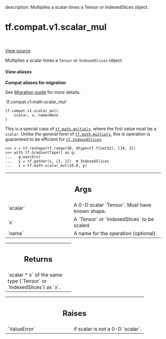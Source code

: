 description: Multiplies a scalar times a Tensor or IndexedSlices object.

<div itemscope itemtype="http://developers.google.com/ReferenceObject">
<meta itemprop="name" content="tf.compat.v1.scalar_mul" />
<meta itemprop="path" content="Stable" />
</div>

# tf.compat.v1.scalar_mul

<!-- Insert buttons and diff -->

<table class="tfo-notebook-buttons tfo-api nocontent" align="left">

</table>

<a target="_blank" class="external" href="/code/stable/tensorflow/python/ops/math_ops.py">View source</a>



Multiplies a scalar times a `Tensor` or `IndexedSlices` object.

<section class="expandable">
  <h4 class="showalways">View aliases</h4>
  <p>
<b>Compat aliases for migration</b>
<p>See
<a href="https://www.tensorflow.org/guide/migrate">Migration guide</a> for
more details.</p>
<p>`tf.compat.v1.math.scalar_mul`</p>
</p>
</section>

<pre class="devsite-click-to-copy prettyprint lang-py tfo-signature-link">
<code>tf.compat.v1.scalar_mul(
    scalar, x, name=None
)
</code></pre>



<!-- Placeholder for "Used in" -->

This is a special case of <a href="../../../tf/math/multiply.md"><code>tf.math.multiply</code></a>, where the first value must be a
`scalar`. Unlike the general form of <a href="../../../tf/math/multiply.md"><code>tf.math.multiply</code></a>, this is operation is
guaranteed to be efficient for <a href="../../../tf/IndexedSlices.md"><code>tf.IndexedSlices</code></a>.

```
>>> x = tf.reshape(tf.range(30, dtype=tf.float32), [10, 3])
>>> with tf.GradientTape() as g:
...   g.watch(x)
...   y = tf.gather(x, [1, 2])  # IndexedSlices
...   z = tf.math.scalar_mul(10.0, y)
```

<!-- Tabular view -->
 <table class="responsive fixed orange">
<colgroup><col width="214px"><col></colgroup>
<tr><th colspan="2"><h2 class="add-link">Args</h2></th></tr>

<tr>
<td>
`scalar`
</td>
<td>
A 0-D scalar `Tensor`. Must have known shape.
</td>
</tr><tr>
<td>
`x`
</td>
<td>
A `Tensor` or `IndexedSlices` to be scaled.
</td>
</tr><tr>
<td>
`name`
</td>
<td>
A name for the operation (optional).
</td>
</tr>
</table>



<!-- Tabular view -->
 <table class="responsive fixed orange">
<colgroup><col width="214px"><col></colgroup>
<tr><th colspan="2"><h2 class="add-link">Returns</h2></th></tr>
<tr class="alt">
<td colspan="2">
`scalar * x` of the same type (`Tensor` or `IndexedSlices`) as `x`.
</td>
</tr>

</table>



<!-- Tabular view -->
 <table class="responsive fixed orange">
<colgroup><col width="214px"><col></colgroup>
<tr><th colspan="2"><h2 class="add-link">Raises</h2></th></tr>

<tr>
<td>
`ValueError`
</td>
<td>
if scalar is not a 0-D `scalar`.
</td>
</tr>
</table>

